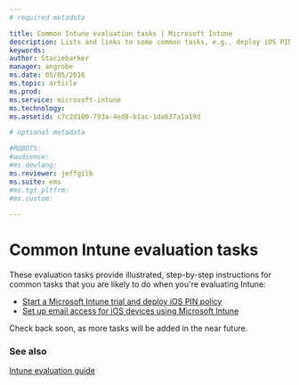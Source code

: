 ```yaml
---
# required metadata

title: Common Intune evaluation tasks | Microsoft Intune
description: Lists and links to some common tasks, e.g., deploy iOS PIN policy and set up email access, that you might want to do using Intune
keywords:
author: Staciebarker
manager: angrobe
ms.date: 05/05/2016
ms.topic: article
ms.prod:
ms.service: microsoft-intune
ms.technology:
ms.assetid: c7c2d100-793a-4ed8-b1ac-1da637a1a19d

# optional metadata

#ROBOTS:
#audience:
#ms.devlang:
ms.reviewer: jeffgilb
ms.suite: ems
#ms.tgt_pltfrm:
#ms.custom:

---
```



# Common Intune evaluation tasks

These evaluation tasks provide illustrated, step-by-step instructions for common tasks that you are likely to do when you're evaluating Intune:

- [Start a Microsoft Intune trial and deploy iOS PIN policy](start-a-microsoft-intune-trial-and-deploy-ios-pin-policy.md)
- [Set up email access for iOS devices using Microsoft Intune](set-up-email-access-for-ios-devices-using-microsoft-intune.md)

Check back soon, as more tasks will be added in the near future.

### See also
[Intune evaluation guide](get-started-with-a-30-day-trial-of-microsoft-intune.md)
